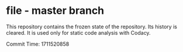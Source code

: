 # file - master branch

This repository contains the frozen state of the repository.
Its history is cleared. It is used only for static code
analysis with Codacy.

Commit Time: 1711520858